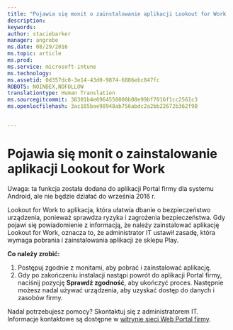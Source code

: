 ```yaml
---
title: "Pojawia się monit o zainstalowanie aplikacji Lookout for Work | Microsoft Intune"
description: 
keywords: 
author: staciebarker
manager: angrobe
ms.date: 08/29/2016
ms.topic: article
ms.prod: 
ms.service: microsoft-intune
ms.technology: 
ms.assetid: 0d357dc0-3e14-43d0-9874-6886ebc847fc
ROBOTS: NOINDEX,NOFOLLOW
translationtype: Human Translation
ms.sourcegitcommit: 38301b4e6964550008b08e99bf7016f1cc2561c3
ms.openlocfilehash: 3ac185bae98948ab756abdc2a2bb22672b362f90


---
```


# Pojawia się monit o zainstalowanie aplikacji Lookout for Work
Uwaga: ta funkcja została dodana do aplikacji Portal firmy dla systemu Android, ale nie będzie działać do września 2016 r.

Lookout for Work to aplikacja, która ułatwia dbanie o bezpieczeństwo urządzenia, ponieważ sprawdza ryzyka i zagrożenia bezpieczeństwa. Gdy pojawi się powiadomienie z informacją, że należy zainstalować aplikację Lookout for Work, oznacza to, że administrator IT ustawił zasadę, która wymaga pobrania i zainstalowania aplikacji ze sklepu Play.

**Co należy zrobić:**

1.  Postępuj zgodnie z monitami, aby pobrać i zainstalować aplikację.
2.  Gdy po zakończeniu instalacji nastąpi powrót do aplikacji Portal firmy, naciśnij pozycję **Sprawdź zgodność**, aby ukończyć proces. Następnie możesz nadal używać urządzenia, aby uzyskać dostęp do danych i zasobów firmy.

Nadal potrzebujesz pomocy? Skontaktuj się z administratorem IT. Informacje kontaktowe są dostępne w [witrynie sieci Web Portal firmy](http://portal.manage.microsoft.com).





<!--HONumber=Aug16_HO5-->


